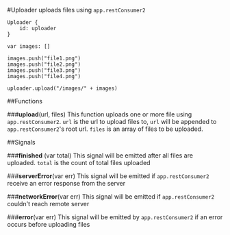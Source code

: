 #Uploader uploads files using `app.restConsumer2`


    Uploader {
    	id: uploader
    }
    
    var images: []
    
    images.push("file1.png")
    images.push("file2.png")
    images.push("file3.png")
    images.push("file4.png")
    
    uploader.upload("/images/" + images)

##Functions

###**upload**(url, files)
This function uploads one or more file using `app.restConsumer2`. `url` is the url to upload files to, `url` will be appended to `app.restConsumer2`'s root url. `files` is an array of files to be uploaded.

##Signals

###**finished** (var total)
This signal will be emitted after all files are uploaded. `total` is the count of total files uploaded

###**serverError**(var err)
This signal will be emitted if `app.restConsumer2` receive an error response from the server

###**networkError**(var err)
This signal will be emitted if `app.restConsumer2` couldn't reach remote server

###**error**(var err)
This signal will be emitted by `app.restConsumer2` if an error occurs before uploading files
